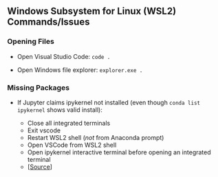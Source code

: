 ## Windows Subsystem for Linux (WSL2) Commands/Issues

### Opening Files

- Open Visual Studio Code: `code .`

- Open Windows file explorer: `explorer.exe .`

### Missing Packages

- If Jupyter claims ipykernel not installed (even though `conda list ipykernel` shows valid install):

  - Close all integrated terminals
  - Exit vscode
  - Restart WSL2 shell (*not* from Anaconda prompt)
  - Open VSCode from WSL2 shell
  - Open ipykernel interactive terminal before opening an integrated terminal
  - [[Source](https://github.com/microsoft/vscode-jupyter/issues/1290#issuecomment-738614258)]
